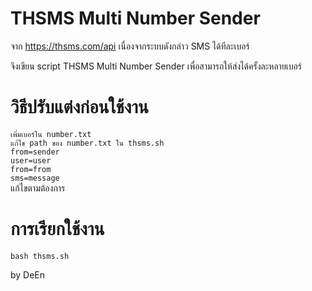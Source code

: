 
# THSMS Multi Number Sender

จาก https://thsms.com/api
เนื่องจากระบบดังกล่าว SMS ได้ทีละเบอร์

จึงเขียน script
THSMS Multi Number Sender
เพื่อสามารถให้ส่งได้ครั้งละหลายเบอร์

# วิธีปรับแต่งก่อนใช้งาน
`เพิ่มเบอร์ใน number.txt` <br />
`แก้ไข path ของ number.txt ใน thsms.sh`<br />
`from=sender`<br />
`user=user`<br />
`from=from`<br />
`sms=message`<br />
แก้ไขตามต้องการ

# การเรียกใช้งาน
`bash thsms.sh`

by DeEn
